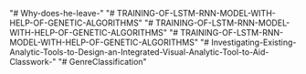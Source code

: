 "# Why-does-he-leave-" 
"# TRAINING-OF-LSTM-RNN-MODEL-WITH-HELP-OF-GENETIC-ALGORITHMS" 
"# TRAINING-OF-LSTM-RNN-MODEL-WITH-HELP-OF-GENETIC-ALGORITHMS" 
"# TRAINING-OF-LSTM-RNN-MODEL-WITH-HELP-OF-GENETIC-ALGORITHMS" 
"# Investigating-Existing-Analytic-Tools-to-Design-an-Integrated-Visual-Analytic-Tool-to-Aid-Classwork-" 
"# GenreClassification" 
